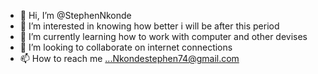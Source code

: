 - 👋 Hi, I’m @StephenNkonde
- 👀 I’m interested in knowing how better i will be after this period
- 🌱 I’m currently learning how to work with computer and other devises
- 💞️ I’m looking to collaborate on internet connections
- 📫 How to reach me ...Nkondestephen74@gmail.com

<!---
StephenNkonde/StephenNkonde is a ✨ special ✨ repository because its `README.md` (this file) appears on your GitHub profile.
You can click the Preview link to take a look at your changes.
--->

